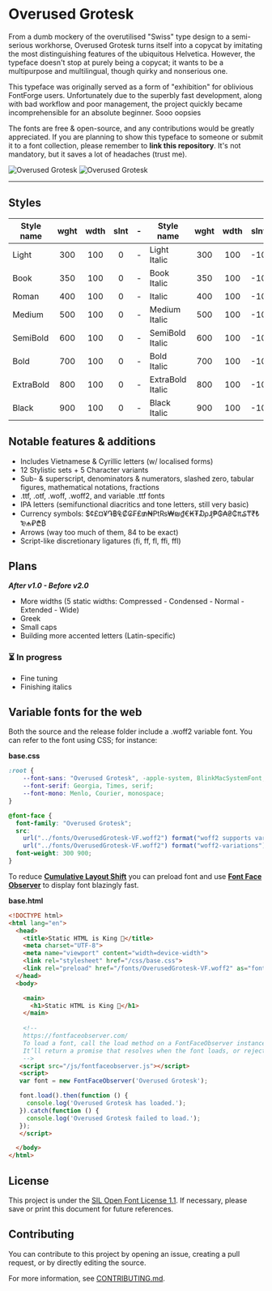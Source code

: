# Overused Grotesk
From a dumb mockery of the overutilised "Swiss" type design to a semi-serious workhorse, Overused Grotesk turns itself into a copycat by imitating the most distinguishing features of the ubiquitous Helvetica. However, the typeface doesn't stop at purely being a copycat; it wants to be a multipurpose and multilingual, though quirky and nonserious one.

This typeface was originally served as a form of "exhibition" for oblivious FontForge users. Unfortunately due to the superbly fast development, along with bad workflow and poor management, the project quickly became incomprehensible for an absolute beginner. Sooo oopsies

The fonts are free & open-source, and any contributions would be greatly appreciated. If you are planning to show this typeface to someone or submit it to a font collection, please remember to **link this repository**. It's not mandatory, but it saves a lot of headaches (trust me).


![Overused Grotesk](https://github.com/RandomMaerks/Overused-Grotesk/blob/main/documentation/og-f1.png)
![Overused Grotesk](https://github.com/RandomMaerks/Overused-Grotesk/blob/main/documentation/og-e1.png)

---
## Styles
| Style name | wght | wdth | slnt | - | Style name | wght | wdth | slnt |
| --------- | :---: | :---: | :---: | - | --------- | :---: | :---: | :---: |
| Light | 300 | 100 | 0 | - | Light Italic | 300 | 100 | -10 |
| Book | 350 | 100 | 0 | - | Book Italic | 350 | 100 | -10 |
| Roman | 400 | 100 | 0 | - | Italic | 400 | 100 | -10 |
| Medium | 500 | 100 | 0 | - | Medium Italic | 500 | 100 | -10 |
| SemiBold | 600 | 100 | 0 | - | SemiBold Italic | 600 | 100 | -10 |
| Bold | 700 | 100 | 0 | - | Bold Italic | 700 | 100 | -10 |
| ExtraBold | 800 | 100 | 0 | - | ExtraBold Italic | 800 | 100 | -10 |
| Black | 900 | 100 | 0 | - | Black Italic | 900 | 100 | -10 |

## Notable features & additions
- Includes Vietnamese & Cyrillic letters (w/ localised forms)
- 12 Stylistic sets + 5 Character variants
- Sub- & superscript, denominators & numerators, slashed zero, tabular figures, mathematical notations, fractions
- .ttf, .otf, .woff, .woff2, and variable .ttf fonts
- IPA letters (semifunctional diacritics and tone letters, still very basic)
- Currency symbols: $¢£¤¥֏฿₠₡₢₣₤₥₦₧₨₩₪₫€₭₮₯₰₱₲₳₴₵₶₷₸₹₺₻₼₽₾₿
- Arrows (way too much of them, 84 to be exact)
- Script-like discretionary ligatures (fi, ff, fl, ffi, ffl)

## Plans
_**After v1.0 - Before v2.0**_
- More widths (5 static widths: Compressed - Condensed - Normal - Extended - Wide)
- Greek
- Small caps
- Building more accented letters (Latin-specific)

### ⏳ In progress
- Fine tuning
- Finishing italics

## Variable fonts for the web
Both the source and the release folder include a .woff2 variable font. You can refer to the font using CSS; for instance:

**base.css**
```css
:root {
    --font-sans: "Overused Grotesk", -apple-system, BlinkMacSystemFont, "Segoe UI", "Roboto", "Oxygen", "Ubuntu", "Cantarell", "Fira Sans", "Droid Sans", "Helvetica Neue", sans-serif;
    --font-serif: Georgia, Times, serif;
    --font-mono: Menlo, Courier, monospace;
}

@font-face {
  font-family: "Overused Grotesk";
  src:
    url("../fonts/OverusedGrotesk-VF.woff2") format("woff2 supports variations"),
    url("../fonts/OverusedGrotesk-VF.woff2") format("woff2-variations");
  font-weight: 300 900;
}
```

To reduce [**Cumulative Layout Shift**](https://web.dev/cls/) you can preload font and use [**Font Face Observer**](https://fontfaceobserver.com/) to display font blazingly fast.

**base.html**
```html
<!DOCTYPE html>
<html lang="en">
  <head>
    <title>Static HTML is King 👑</title>
    <meta charset="UTF-8">
    <meta name="viewport" content="width=device-width">
    <link rel="stylesheet" href="/css/base.css">
    <link rel="preload" href="/fonts/OverusedGrotesk-VF.woff2" as="font" type="font/woff2" crossorigin>
  </head>
  <body>

    <main>
      <h1>Static HTML is King 👑</h1>
    </main>
 
    <!--
    https://fontfaceobserver.com/
    To load a font, call the load method on a FontFaceObserver instance.
    It’ll return a promise that resolves when the font loads, or rejected when the font fails to load.
    -->
   <script src="/js/fontfaceobserver.js"></script>
   <script>
   var font = new FontFaceObserver('Overused Grotesk');

   font.load().then(function () {
     console.log('Overused Grotesk has loaded.');
   }).catch(function () {
     console.log('Overused Grotesk failed to load.');
   });
   </script>

  </body>
</html>
```

## License
This project is under the [SIL Open Font License 1.1](https://github.com/RandomMaerks/Overused-Grotesk/blob/main/LICENSE.txt). If necessary, please save or print this document for future references.

## Contributing
You can contribute to this project by opening an issue, creating a pull request, or by directly editing the source.

For more information, see [CONTRIBUTING.md](https://github.com/RandomMaerks/Overused-Grotesk/blob/main/CONTRIBUTING.md).
